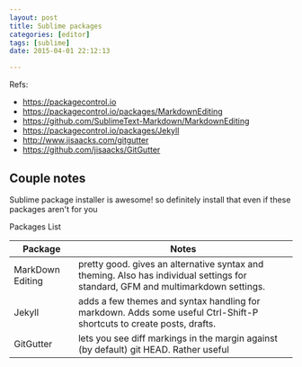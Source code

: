 ```yaml
---
layout: post
title: Sublime packages
categories: [editor]
tags: [sublime]
date: 2015-04-01 22:12:13

---
```

Refs:

* https://packagecontrol.io
* https://packagecontrol.io/packages/MarkdownEditing
* https://github.com/SublimeText-Markdown/MarkdownEditing
* https://packagecontrol.io/packages/Jekyll
* http://www.jisaacks.com/gitgutter
* https://github.com/jisaacks/GitGutter

## Couple notes

Sublime package installer is awesome! so definitely install that even if these packages aren't for you

Packages List

| Package | Notes |
| --- | --- |
| MarkDown Editing | pretty good.  gives an alternative syntax and theming.  Also has individual settings for standard, GFM and multimarkdown settings. |
| Jekyll | adds a few themes and syntax handling for markdown. Adds some useful Ctrl-Shift-P shortcuts to create posts, drafts. |
| GitGutter | lets you see diff markings in the margin against (by default) git HEAD.  Rather useful |



